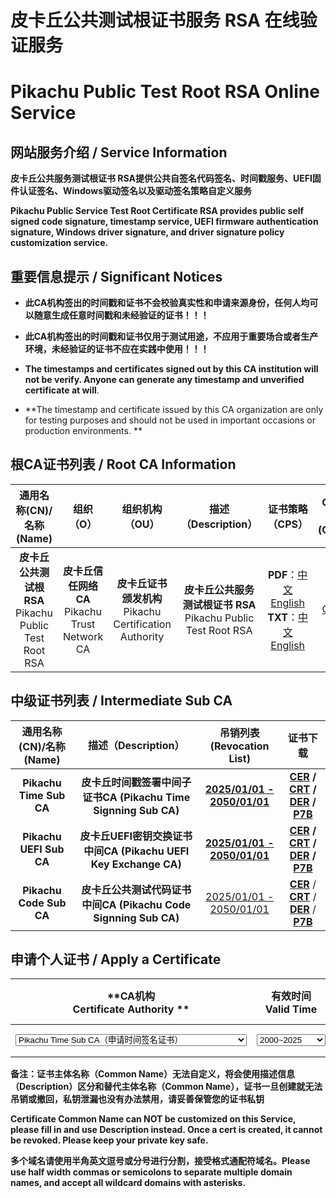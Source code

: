 # 皮卡丘公共测试根证书服务 RSA 在线验证服务

# Pikachu Public Test Root RSA Online Service



## 网站服务介绍 / Service Information

**皮卡丘公共服务测试根证书 RSA提供公共自签名代码签名、时间戳服务、UEFI固件认证签名、Windows驱动签名以及驱动签名策略自定义服务**

**Pikachu Public Service Test Root Certificate RSA provides public self signed code signature, timestamp service, UEFI firmware authentication signature, Windows driver signature, and driver signature policy customization service.**

## 重要信息提示 / Significant Notices

- **此CA机构签出的时间戳和证书不会校验真实性和申请来源身份，任何人均可以随意生成任意时间戳和未经验证的证书！！！**

- **此CA机构签出的时间戳和证书仅用于测试用途，不应用于重要场合或者生产环境，未经验证的证书不应在实践中使用！！！**

- **The timestamps and certificates signed out by this CA institution will not be verify. Anyone can generate any timestamp and unverified certificate at will**.
- **The timestamp and certificate issued by this CA organization are only for testing purposes and should not be used in important occasions or production environments. **

## 根CA证书列表 / Root CA Information

|                 通用名称(CN)/名称(Name)                  |                     组织（O）                     |                       组织机构（OU）                       |                     描述（Description）                      |                       证书策略（CPS）                        |       OCSP服务<br/>(OCSP)        |       吊销列表<br/>(CRL List)        |                   下载证书<br/>(Download)                    | 导入证书<br/>Setup CA  |
| :------------------------------------------------------: | :-----------------------------------------------: | :--------------------------------------------------------: | :----------------------------------------------------------: | :----------------------------------------------------------: | :------------------------------: | :----------------------------------: | :----------------------------------------------------------: | ---------------------- |
| **皮卡丘公共测试根RSA**<br/>Pikachu Public Test Root RSA | **皮卡丘信任网络CA**<br/>Pikachu Trust Network CA | **皮卡丘证书颁发机构**<br/>Pikachu Certification Authority | **皮卡丘公共服务测试根证书 RSA**<br/>Pikachu Public Test Root RSA | **PDF**：[中文](CPS-CN.pdf)  [English](CPS-EN.pdf)<br/>**TXT**：[中文](CPS-CN.html)  [English](CPS-EN.html) | [OCSP](https://test.ocsps.us.kg) | [2025-2050](certs/rootca/rootca.crl) | **[CER](certs/rootca/rootca.cer)** **[CRT](certs/rootca/rootca.crt)** **[DER](certs/rootca/rootca.der)** **[P7B](certs/rootca/rootca.p7b)** | [Windows](Setupca.zip) |

## 中级证书列表 / Intermediate Sub CA

| **通用名称(CN)/名称(Name)** |                   **描述（Description）**                    |           **吊销列表<br/>(Revocation List)**           |                         **证书下载**                         |
| :-------------------------: | :----------------------------------------------------------: | :----------------------------------------------------: | :----------------------------------------------------------: |
|   **Pikachu Time Sub CA**   | **皮卡丘时间戳签署中间子证书CA (Pikachu Time Signning Sub CA)** | **[2025/01/01 - 2050/01/01](certs/timeca/timeca.crl)** | **[CER](certs/timeca/timeca.cer)  / [CRT](certs/timeca/timeca.crt)  / [DER](certs/timeca/timeca.der) / [P7B](certs/timeca/timeca.p7b)** |
|   **Pikachu UEFI Sub CA**   | **皮卡丘UEFI密钥交换证书中间CA (Pikachu UEFI Key Exchange CA)** | **[2025/01/01 - 2050/01/01](certs/uefica/uefica.crl)** | **[CER](certs/uefica/uefica.cer)  / [CRT](certs/uefica/uefica.crt)  / [DER](certs/uefica/uefica.der) / [P7B](certs/uefica/uefica.p7b)** |
|   **Pikachu Code Sub CA**   | **皮卡丘公共测试代码证书中间CA (Pikachu Code Signning Sub CA)** |   [2025/01/01 - 2050/01/01](certs/codeca/codeca.crl)   | **[CER](certs/codeca/codeca.cer)**  / **[CRT](certs/codeca/codeca.crt)**  / **[DER](certs/codeca/codeca.der)** / **[P7B](certs/codeca/codeca.p7b)** |

## 申请个人证书 / Apply a Certificate

|            **CA机构<br/>Certificate Authority **             |                 **有效时间 <br/>Valid Time**                 | **邮件地址<br/>Email Address**                               | **国家<br/>Country**                                         | **省份<br/>State**                                           | **城市<br/>Location**                                        | **组织<br/>Organization**                                    | **组织单元<br/>Org Unit**                                    |               **可选描述信息<br/>Description**               | **可选域名列表<br/>Domains List**                                 |                   **提交申请<br/>Submit**                    |
| :----------------------------------------------------------: | :----------------------------------------------------------: | ------------------------------------------------------------ | ------------------------------------------------------------ | ------------------------------------------------------------ | ------------------------------------------------------------ | ------------------------------------------------------------ | ------------------------------------------------------------ | :----------------------------------------------------------: | ------------------------------------------------------------ | :----------------------------------------------------------: |
| <select id="ca_name" name="ca_name" style="width: 370px" data-placeholder="选择项目" required><option value="time">**Pikachu Time Sub CA**（申请时间签名证书）</option> <option value="uefi">**Pikachu UEFI Sub CA**（申请UEFI签名证书）</option><option value="code">**Pikachu Code Sub CA**（申请时间代码证书）</option><option value="auth">**Pikachu Auth Sub CA**（申请身份认证证书）</option><option value="file">**Pikachu File Sub CA**（申请文件加密证书）</option><option value="mail">**Pikachu Mail Sub CA**（申请电子邮件证书）</option><option value="mtls">**Pikachu mTLS Sub CA**（申请SSL 验证证书）</option><option value="sign">**Pikachu Sign Sub CA**（申请文件签名证书）</option></select> | <select id="va_time" name="va_time" style="width: 110px" data-placeholder="选择项目" required><option value="1">**2000~2025**</option><option value="2">**2025~2050**</option><option value="3">**2050~2075**</option><option value="4">**2075~2100**</option></select> | <input id="in_mail" type="text"  name="in_mail"  style="width: 100px;text-align: center;"> | <input id="in_code" type="text" maxlength="2" name="in_code" placeholder="CN" value="CN"  style="width: 60px;text-align: center;"> | <input id="in_main" type="text" name="in_main" style="width: 100px"> | <input id="in_subs" type="text" name="in_subs" style="width: 100px"> | <input id="in_orgs" type="text" name="in_orgs" style="width: 100px"> | <input id="in_part" type="text" name="in_part" style="width: 100px"> | <input id="in_data" type="text" name="in_data" style="width: 150px"> | <input id="in_coms" type="text" name="in_coms" style="width: 150px"> | <div id="cap"></div><br/><input type="button" value="确认申请(Submit)" onclick="ca_post()" /> |

**备注：证书主体名称（Common Name）无法自定义，将会使用描述信息（Description）区分和替代主体名称（Common Name），证书一旦创建就无法吊销或撤回，私钥泄漏也没有办法禁用，请妥善保管您的证书私钥**

**Certificate Common Name can NOT be customized on this Service, please fill in and use Description instead. Once a cert is created, it cannot be revoked. Please keep your private key safe.**

**多个域名请使用半角英文逗号或分号进行分割，接受格式通配符域名。Please use half width commas or semicolons to separate multiple domain names, and accept all wildcard domains with asterisks.**



<script src="https://cdn.dingxiang-inc.com/ctu-group/captcha-ui/v5/index.js" crossorigin="anonymous" id="dx-captcha-script"></script>
<script>
var captcha_txt = "";
function openPopup() {
  var newWindow = window.open("", "Captcha 人机验证", "width=400,height=200");
  newWindow.document.write("<p>请完成人机验证</p>");
  newWindow.document.write("<div id='cap'></div>");
}
function captcha(parameters) {
    var myCaptcha = _dx.Captcha(document.getElementById('cap'), {
        appId: 'b4f11125fb26b4fd3010ba2146cf36a7',
        apiServer: 'https://cap.dingxiang-inc.com',
        success: function (token) {
            captcha_txt = token;
            return token;
        }
	})
}
function ca_post(parameters) {
  var ca_name_obj = document.getElementById("ca_name");
  var va_time_obj = document.getElementById("va_time");
  var in_data_obj = document.getElementById("in_data");
  var in_code_obj = document.getElementById("in_code");
  var in_main_obj = document.getElementById("in_main");
  var in_subs_obj = document.getElementById("in_subs");
  var in_orgs_obj = document.getElementById("in_orgs");
  var in_part_obj = document.getElementById("in_part");
  var in_mail_obj = document.getElementById("in_mail");
  var in_coms_obj = document.getElementById("in_coms");
  var ca_name_txt = ca_name_obj.value;
  var va_time_txt = va_time_obj.value;
  var in_data_txt = in_data_obj.value;
  var in_code_txt = in_code_obj.value;
  var in_main_txt = in_main_obj.value;
  var in_subs_txt = in_subs_obj.value;
  var in_orgs_txt = in_orgs_obj.value;
  var in_part_txt = in_part_obj.value;
  var in_mail_txt = in_mail_obj.value;
  var in_coms_txt = in_coms_obj.value;
  if(ca_name_txt.length<=0){
      window.alert("请选择颁发机构\nPlease select the Certificate Authority.");
      return false;
  }
  if(va_time_txt.length<=0){
      window.alert("请选择有效时间\nPlease select an Valid Time.");
      return false;
  }
  if(in_mail_txt.length<=0){
      window.alert("请填写邮件地址\nPlease fill in the Email Address.");
      return false;
  }
  else{
      const regEmail = /^([a-zA-Z0-9_-])+@([a-zA-Z0-9_-])+(\.[a-zA-Z0-9_-])+/
      if (!regEmail.test(in_mail_txt)) {
        window.alert("请正确填写邮件\nPlease check the Email Address.");
        return false;
      }
  }
  if(in_main_txt.length<=0){
      window.alert("请填写所在省份\nPlease fill in the State where you are located.");
      return false;
  }
  if(in_subs_txt.length<=0){
      window.alert("请填写所在城市\nPlease fill in the Location where you are located.");
      return false;
  }
  if(in_orgs_txt.length<=0){
      window.alert("请填写您的组织\nPlease fill in your Organization.");
      return false;
  }
  if(in_part_txt.length<=0){
      window.alert("请填写您的部门\nPlease fill in your Organizational Unit.");
      return false;
  }
//  if(in_data_txt.length<=0){
//      window.alert("请填写备注信息\nPlease fill in your Description.");
//      return false;
//  }
  if(!(/^[A-Z]{2}$/.test(in_code_txt))){
      window.alert("国家字段必须是两位大写字母\nThe country must be two capital letters.");
      return false;
  }
  if(captcha_txt.length<=0){
      captcha();
      return false;
  }
  else{
      window.open("http://post.certs.us.kg/cert/?ca_name="+ca_name_txt+"&va_time="+va_time_txt+"&in_data="+in_data_txt+"&in_code="+in_code_txt+"&in_main="+in_main_txt+"&in_subs="+in_subs_txt+"&in_orgs="+in_orgs_txt+"&in_part="+in_part_txt+"&in_mail="+in_mail_txt+"&in_coms="+in_coms_txt+"&captcha="+captcha_txt);
      window.alert("您的证书请求已经提交到服务器，请检查新打开的网页并下载您的证书\n注意：服务器既不会保留您的私钥，也无法吊销证书，请妥善保管私钥\nYour certificate request has been submitted, check the new webpage. \nNote: The server will NOT retain the certificate private key after issued. \nCertificate cannot be revoked. PLEASE KEEP YOUR PRIVATE KEY SAFE!");
      captcha_txt = "";
      return true;
  }
}
</script>
